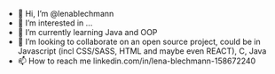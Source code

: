 - 👋 Hi, I’m @lenablechmann
- 👀 I’m interested in ...
- 🌱 I’m currently learning Java and OOP
- 💞️ I’m looking to collaborate on an open source project, could be in Javascript (incl CSS/SASS, HTML and maybe even  REACT), C, Java
- 📫 How to reach me linkedin.com/in/lena-blechmann-158672240

<!---
lenablechmann/lenablechmann is a ✨ special ✨ repository because its `README.md` (this file) appears on your GitHub profile.
You can click the Preview link to take a look at your changes.
--->
